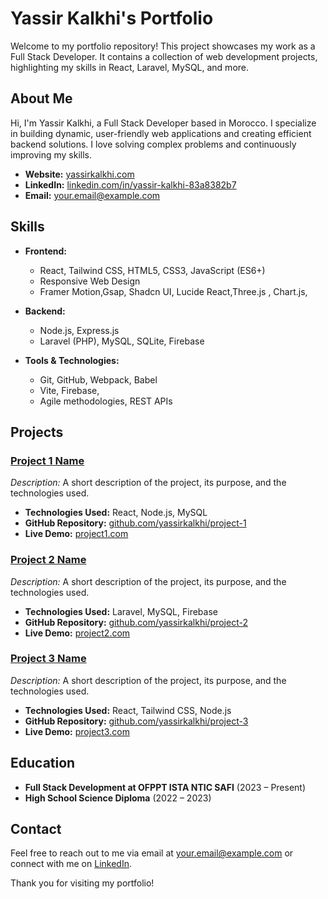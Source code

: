 # Yassir Kalkhi's Portfolio

Welcome to my portfolio repository! This project showcases my work as a Full Stack Developer. It contains a collection of web development projects, highlighting my skills in React, Laravel, MySQL, and more.

## About Me

Hi, I'm Yassir Kalkhi, a Full Stack Developer based in Morocco. I specialize in building dynamic, user-friendly web applications and creating efficient backend solutions. I love solving complex problems and continuously improving my skills.

- **Website:** [yassirkalkhi.com](https://yassirkalkhi.com)
- **LinkedIn:** [linkedin.com/in/yassir-kalkhi-83a8382b7](https://ma.linkedin.com/in/yassir-kalkhi-83a8382b7)
- **Email:** [your.email@example.com](mailto:your.email@example.com)

## Skills

- **Frontend:**
  - React, Tailwind CSS, HTML5, CSS3, JavaScript (ES6+)
  - Responsive Web Design
  - Framer Motion,Gsap, Shadcn UI, Lucide React,Three.js , Chart.js, 
  
- **Backend:**
  - Node.js, Express.js
  - Laravel (PHP), MySQL, SQLite, Firebase
  
- **Tools & Technologies:**
  - Git, GitHub, Webpack, Babel
  - Vite, Firebase,
  - Agile methodologies, REST APIs

## Projects

### [Project 1 Name](#)

*Description:* A short description of the project, its purpose, and the technologies used.

- **Technologies Used:** React, Node.js, MySQL
- **GitHub Repository:** [github.com/yassirkalkhi/project-1](https://github.com/yassirkalkhi/project-1)
- **Live Demo:** [project1.com](https://project1.com)

### [Project 2 Name](#)

*Description:* A short description of the project, its purpose, and the technologies used.

- **Technologies Used:** Laravel, MySQL, Firebase
- **GitHub Repository:** [github.com/yassirkalkhi/project-2](https://github.com/yassirkalkhi/project-2)
- **Live Demo:** [project2.com](https://project2.com)

### [Project 3 Name](#)

*Description:* A short description of the project, its purpose, and the technologies used.

- **Technologies Used:** React, Tailwind CSS, Node.js
- **GitHub Repository:** [github.com/yassirkalkhi/project-3](https://github.com/yassirkalkhi/project-3)
- **Live Demo:** [project3.com](https://project3.com)

## Education

- **Full Stack Development at OFPPT ISTA NTIC SAFI** (2023 – Present)
- **High School Science Diploma** (2022 – 2023)

## Contact

Feel free to reach out to me via email at [your.email@example.com](mailto:your.email@example.com) or connect with me on [LinkedIn](https://ma.linkedin.com/in/yassir-kalkhi-83a8382b7).

Thank you for visiting my portfolio!
